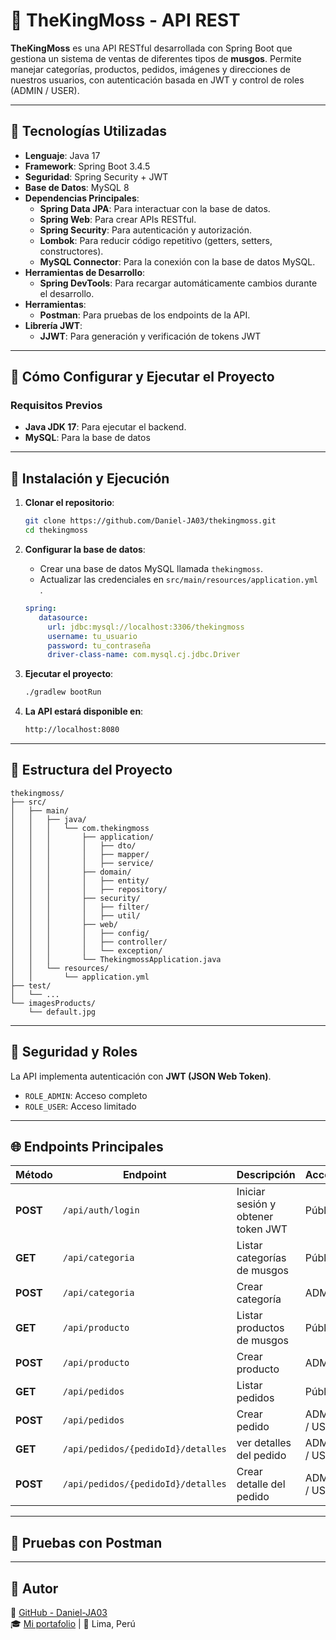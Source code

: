 # 🌿 TheKingMoss - API REST

**TheKingMoss** es una API RESTful desarrollada con Spring Boot que gestiona un sistema de ventas de diferentes tipos de **musgos**. Permite manejar categorías, productos, pedidos, imágenes y direcciones de nuestros usuarios, con autenticación basada en JWT y control de roles (ADMIN / USER).

---

## 🔧 Tecnologías Utilizadas

- **Lenguaje**: Java 17  
- **Framework**: Spring Boot 3.4.5  
- **Seguridad**: Spring Security + JWT  
- **Base de Datos**: MySQL 8  
- **Dependencias Principales**:
  - **Spring Data JPA**: Para interactuar con la base de datos.
  - **Spring Web**: Para crear APIs RESTful.
  - **Spring Security**: Para autenticación y autorización.
  - **Lombok**: Para reducir código repetitivo (getters, setters, constructores).
  - **MySQL Connector**: Para la conexión con la base de datos MySQL.
- **Herramientas de Desarrollo**:
  - **Spring DevTools**: Para recargar automáticamente cambios durante el desarrollo.
- **Herramientas**:
  - **Postman**: Para pruebas de los endpoints de la API.
- **Librería JWT**:
  - **JJWT**: Para generación y verificación de tokens JWT
 
---

## 🚀 Cómo Configurar y Ejecutar el Proyecto

### Requisitos Previos
- **Java JDK 17**: Para ejecutar el backend.
- **MySQL**: Para la base de datos

---

## 🚀 Instalación y Ejecución
1. **Clonar el repositorio**:

   ```bash
   git clone https://github.com/Daniel-JA03/thekingmoss.git
   cd thekingmoss

2. **Configurar la base de datos**:
    - Crear una base de datos MySQL llamada `thekingmoss`.
    - Actualizar las credenciales en `src/main/resources/application.yml  `.   

   ```yml
   spring:
      datasource:
        url: jdbc:mysql://localhost:3306/thekingmoss
        username: tu_usuario
        password: tu_contraseña
        driver-class-name: com.mysql.cj.jdbc.Driver
    ```

3. **Ejecutar el proyecto**:

    ```bash
   ./gradlew bootRun
    ```

4. **La API estará disponible en**:

    ```bash
   http://localhost:8080
    ```

---

## 📁 Estructura del Proyecto
```plaintext
thekingmoss/
├── src/
│   ├── main/
│   │   ├── java/
│   │   │   └── com.thekingmoss
│   │   │       ├── application/       
│   │   │       │   ├── dto/               
│   │   │       │   ├── mapper/             
│   │   │       │   ├── service/            
│   │   │       ├── domain/
│   │   │       │   ├── entity/         
│   │   │       │   ├── repository/     
│   │   │       ├── security/          
│   │   │       │   ├── filter/        
│   │   │       │   ├── util/               
│   │   │       ├── web/
│   │   │       │   ├── config/       
│   │   │       │   ├── controller/     
│   │   │       │   └── exception/      
│   │   │       └── ThekingmossApplication.java 
│   │   └── resources/
│   │       └── application.yml          
├── test/
│   └── ...                              
└── imagesProducts/
    └── default.jpg                     
```

---

## 🔐 Seguridad y Roles

La API implementa autenticación con **JWT (JSON Web Token)**.

- `ROLE_ADMIN`: Acceso completo
- `ROLE_USER`: Acceso limitado

---

## 🌐 Endpoints Principales

| Método | Endpoint | Descripción | Acceso |
|--------|----------|-------------|--------|
| **POST**   | `/api/auth/login` | Iniciar sesión y obtener token JWT | Público |
| **GET**    | `/api/categoria` | Listar categorías de musgos | Público |
| **POST**   | `/api/categoria` | Crear categoría | ADMIN |
| **GET**    | `/api/producto` | Listar productos de musgos | Público |
| **POST**   | `/api/producto` | Crear producto | ADMIN |
| **GET**    | `/api/pedidos` | Listar pedidos | Público |
| **POST**   | `/api/pedidos` | Crear pedido | ADMIN / USER |
| **GET**   | `/api/pedidos/{pedidoId}/detalles` | ver detalles del pedido | ADMIN / USER |
| **POST**   | `/api/pedidos/{pedidoId}/detalles` | Crear detalle del pedido | ADMIN / USER |

---

## 🧪 Pruebas con Postman

---

## 🧑 Autor

🔗 [GitHub - Daniel-JA03](https://github.com/Daniel-JA03 )  
🎓 [Mi portafolio](https://portafolio-danielja.netlify.app/ ) | 📍 Lima, Perú  


